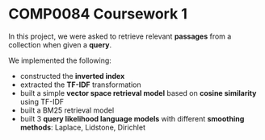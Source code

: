 # COMP0084 Coursework 1

In this project, we were asked to retrieve relevant **passages** from a collection when given a **query**.

We implemented the following:

- constructed the **inverted index**
- extracted the **TF-IDF** transformation
- built a simple **vector space retrieval model** based on **cosine similarity** using TF-IDF
- built a BM25 retrieval model
- built 3 **query likelihood language models** with different **smoothing methods**: Laplace, Lidstone, Dirichlet
